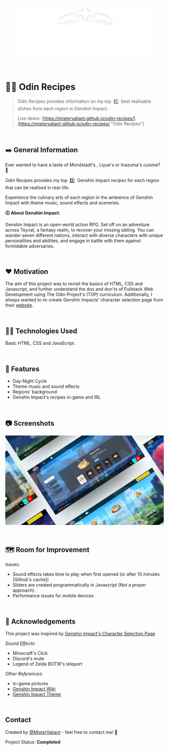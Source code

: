<p align="center">
  <img width=450px src="images/logo.webp" alt="Odin recipes" title='Odin Recipes'/>
</p>

<br/>

# 👩‍🍳 Odin Recipes 
> Odin Recipes provides information on my top&nbsp;  5️⃣&nbsp; best realisable dishes from each region in Genshin Impact.

>Live demo:
[https://mistervaliant.github.io/odin-recipes/](https://mistervaliant.github.io/odin-recipes/ "Odin Recipes")

<br/>

## ✒️ General Information 
Ever wanted to have a taste of Mondstadt's , Liyue's or Inazuma's cuisine? 🤔

Odin Recipes provides my top&nbsp; 5️⃣&nbsp; Genshin Impact recipes for each region that can be realised in real-life.

Experience the culinary arts of each region in the ambience of Genshin Impact with theme music, sound effects and sceneries.

**🛈 About Genshin Impact:**

Genshin Impact is an open-world action RPG. Set off on an adventure across Teyvat, a fantasy realm, to recover your missing sibling. You can wander seven different nations, interact with diverse characters with unique personalities and abilities, and engage in battle with them against formidable adversaries. 


<br/>

## ❤️ Motivation
The aim of this project was to revisit the basics of HTML, CSS and Javascript, and further understand the dos and don'ts of Fullstack Web Development using The Odin Project's (TOP) curriculum. Additionally, I always wanted to re-create Genshin Impacts' character selection page from their [website](https://genshin.hoyoverse.com/en/ "Genshin Impact").


<br/>

## 👨‍💻 Technologies Used
Basic HTML, CSS and JavaScript.

<br/>

## 📌 Features

- Day-Night Cycle
- Theme music and sound effects
- Regions' background
- Genshin Impact's recipes in-game and IRL

<br/>

## 📷 Screenshots
![Website showcase](images/showcase/website-showcase.webp)

<br/>

## 🗺️ Room for Improvement
Issues:
- Sound effects takes time to play when first opened (or after 10 minutes [Github's cache])
- Sliders are created programmatically in Javascript (Not a proper approach).
- Performance issues for mobile devices

<br/>

## 🔗 Acknowledgements
This project was inspired by [Genshin Impact's Character Selection Page](https://genshin.hoyoverse.com/en/ "Genshin Impact")

_Sound Effects:_
- Minecraft's Click
- Discord's mute
- Legend of Zelda BOTW's teleport

_Other References:_
- In-game pictures
- [Genshin Impact Wiki](https://genshin-impact.fandom.com/wiki/Genshin_Impact_Wiki "Genshin Impact Wiki")
- [Genshin Impact Theme](https://www.youtube.com/watch?v=Mcz3yZSUVI8 "Genshin Impact Youtube")

<br/>

## Contact
Created by [@MisterValiant](https://github.com/MisterValiant) - feel free to contact me! 📧

Project Status: **Completed**
